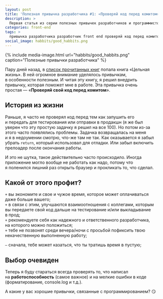```yaml
---
layout: post
title: 'Полезная привычка разработчика #1: «Проверяй код перед комитом»'
description: >
  Первая статья из серии полезных привычек разработчиков и программистов: «Проверяй свой код перед комитом».
categories: front-end
tags: >
  привычка разработчика разработчик front end проверяй код перед комитом программиста
social_image: habbits/good_habbits.png
---
```


{%
	include media-image.html
	url="habbits/good_habbits.png"
	caption="Полезные привычки разработчика"
%}

Пару дней назад, в <a href="/books/">список прочитанных книг</a> попала книга «Цельная жизнь». В ней огромное внимание уделялось привычкам, в особенности полезным. И читая эту книгу, я решил внедрить привычку, которая поможет мне в работе. Эта привычка очень простая — «<strong>Проверяй свой код перед комитом</strong>».

<!-- more -->

## История из жизни

Раньше, я часто не проверял код перед тем как запушить его и передать для тестирования или отправки в продакшн (я же был уверен что эту простую задачку я решил на все 100). Но потом из-за этого часто появлялись проблемы. Задачка возвращалась на меня и я в недоумении смотрю, что-же там не так. Как оказывается я забыл убрать `return`, который использовал для отладки. Или забыл включить прелоадер после окончания работы.

И это не шутка, такое действительно часто происходило. Иногда приложение могло вообще не работать как надо, потому что я поленился лишний раз открыть браузер и прокликать то, что сделал.

## Какой от этого профит?

`+` вы экономите и свое и чужое время, которое может оплачиваться даже больше вашего;<br>
`+` в связи с этим, улучшаются взаимоотношения с коллегами, которым вы передаете свой код дальше на тестирование и/или выкладывание в прод;<br>
`+` рекомендуете себя как надежного и ответственного разработчика, на которого можно положиться;<br>
`+` тебе не позвонят среди вечера/ночи c просьбой пофиксить твою некачественную выполненную работу;


`–` сначала, тебе может казаться, что ты тратишь время в пустую;


## Выбор очевиден

Теперь я буду стараться всегда проверять то, что написал на <strong>работоспособность</strong> (самое важное) и на мелкие ошибки в коде (форматирование, console.log и т.д.).

А какие у вас хорошие привычки, связанные с программированием? 😏
